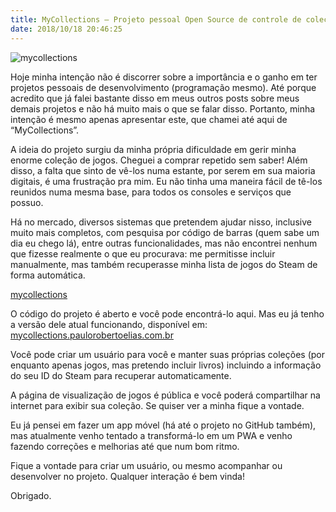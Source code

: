 ```yaml
---
title: MyCollections – Projeto pessoal Open Source de controle de coleções
date: 2018/10/18 20:46:25
---
```


![mycollections](./images/mycollections-825x510.jpg)

Hoje minha intenção não é discorrer sobre a importância e o ganho em ter projetos pessoais de desenvolvimento (programação mesmo). Até porque acredito que já falei bastante disso em meus outros posts sobre meus demais projetos e não há muito mais o que se falar disso. Portanto, minha intenção é mesmo apenas apresentar este, que chamei até aqui de “MyCollections”.

A ideia do projeto surgiu da minha própria dificuldade em gerir minha enorme coleção de jogos. Cheguei a comprar repetido sem saber! Além disso, a falta que sinto de vê-los numa estante, por serem em sua maioria digitais, é uma frustração pra mim. Eu não tinha uma maneira fácil de tê-los reunidos numa mesma base, para todos os consoles e serviços que possuo.

<!-- more -->

Há no mercado, diversos sistemas que pretendem ajudar nisso, inclusive muito mais completos, com pesquisa por código de barras (quem sabe um dia eu chego lá), entre outras funcionalidades, mas não encontrei nenhum que fizesse realmente o que eu procurava: me permitisse incluir manualmente, mas também recuperasse minha lista de jogos do Steam de forma automática.

[mycollections](/images/mycollections.gif)

O código do projeto é aberto e você pode encontrá-lo aqui. Mas eu já tenho a versão dele atual funcionando, disponível em: [mycollections.paulorobertoelias.com.br](mycollections.paulorobertoelias.com.br)

Você pode criar um usuário para você e manter suas próprias coleções (por enquanto apenas jogos, mas pretendo incluir livros) incluindo a informação do seu ID do Steam para recuperar automaticamente.

A página de visualização de jogos é pública e você poderá compartilhar na internet para exibir sua coleção. Se quiser ver a minha fique a vontade.

Eu já pensei em fazer um app móvel (há até o projeto no GitHub também), mas atualmente venho tentado a transformá-lo em um PWA e venho fazendo correções e melhorias até que num bom ritmo.

Fique a vontade para criar um usuário, ou mesmo acompanhar ou desenvolver no projeto. Qualquer interação é bem vinda!

Obrigado.